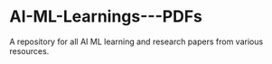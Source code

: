 # AI-ML-Learnings---PDFs
A repository for all AI ML learning and research papers from various resources. 
